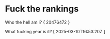 # Fuck the rankings

Who the hell am I?
{ 20476472 }

What fucking year is it?
[ 2025-03-10T16:53:20Z ]
